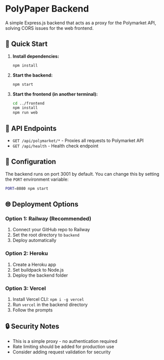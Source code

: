 # PolyPaper Backend

A simple Express.js backend that acts as a proxy for the Polymarket API, solving CORS issues for the web frontend.

## 🚀 Quick Start

1. **Install dependencies:**
   ```bash
   npm install
   ```

2. **Start the backend:**
   ```bash
   npm start
   ```

3. **Start the frontend (in another terminal):**
   ```bash
   cd ../frontend
   npm install
   npm run web
   ```

## 📡 API Endpoints

- `GET /api/polymarket/*` - Proxies all requests to Polymarket API
- `GET /api/health` - Health check endpoint

## 🔧 Configuration

The backend runs on port 3001 by default. You can change this by setting the `PORT` environment variable:

```bash
PORT=8080 npm start
```

## 🌐 Deployment Options

### Option 1: Railway (Recommended)
1. Connect your GitHub repo to Railway
2. Set the root directory to `backend`
3. Deploy automatically

### Option 2: Heroku
1. Create a Heroku app
2. Set buildpack to Node.js
3. Deploy the backend folder

### Option 3: Vercel
1. Install Vercel CLI: `npm i -g vercel`
2. Run `vercel` in the backend directory
3. Follow the prompts

## 🔒 Security Notes

- This is a simple proxy - no authentication required
- Rate limiting should be added for production use
- Consider adding request validation for security
